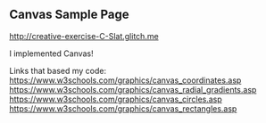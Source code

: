 ## Canvas Sample Page
http://creative-exercise-C-Slat.glitch.me

I implemented Canvas!

Links that based my code:
https://www.w3schools.com/graphics/canvas_coordinates.asp
https://www.w3schools.com/graphics/canvas_radial_gradients.asp
https://www.w3schools.com/graphics/canvas_circles.asp
https://www.w3schools.com/graphics/canvas_rectangles.asp